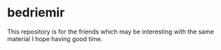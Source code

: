 # bedriemir
This repository is for the friends which may be interesting with the same material
I hope having good time.
